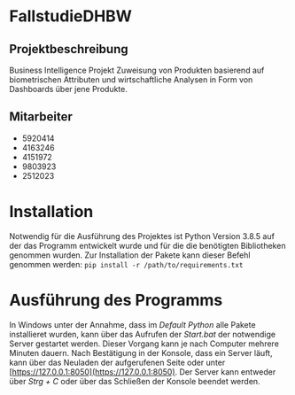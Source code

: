 # FallstudieDHBW
## Projektbeschreibung
Business Intelligence Projekt Zuweisung von Produkten basierend auf biometrischen Attributen und wirtschaftliche Analysen in Form von Dashboards über jene Produkte.

## Mitarbeiter
- 5920414
- 4163246
- 4151972
- 9803923
- 2512023

# Installation
Notwendig für die Ausführung des Projektes ist Python Version 3.8.5 auf der das Programm entwickelt wurde und für die die benötigten Bibliotheken genommen wurden. Zur Installation der Pakete kann dieser Befehl genommen werden:
`pip install -r /path/to/requirements.txt`

# Ausführung des Programms
In Windows unter der Annahme, dass im *Default Python* alle Pakete installieret wurden, kann über das Aufrufen der *Start.bat* der notwendige Server gestartet werden. Dieser Vorgang kann je nach Computer mehrere Minuten dauern. Nach Bestätigung in der Konsole, dass ein Server läuft, kann über das Neuladen der aufgerufenen Seite oder unter [https://127.0.0.1:8050](https://127.0.0.1:8050). Der Server kann entweder über *Strg + C* oder über das Schließen der Konsole beendet werden.  

